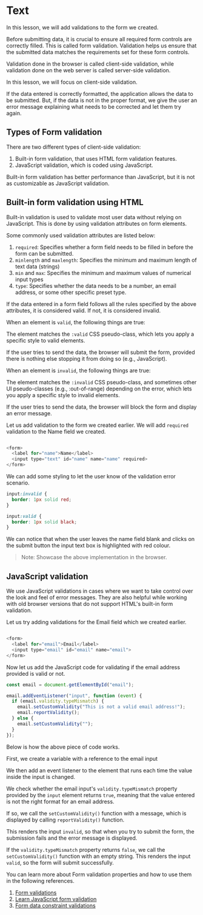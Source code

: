 # Text

In this lesson, we will add validations to the form we created.

Before submitting data, it is crucial to ensure all required form controls are correctly filled. This is called form validation. Validation helps us ensure that the submitted data matches the requirements set for these form controls.

Validation done in the browser is called client-side validation, while validation done on the web server is called server-side validation.

In this lesson, we will focus on client-side validation.

If the data entered is correctly formatted, the application allows the data to be submitted. But, if the data is not in the proper format, we give the user an error message explaining what needs to be corrected and let them try again.

## Types of Form validation

There are two different types of client-side validation:

1. Built-in form validation, that uses HTML form validation features.
2. JavaScript validation, which is coded using JavaScript.

Built-in form validation has better performance than JavaScript, but it is not as customizable as JavaScript validation.

## Built-in form validation using HTML

Built-in validation is used to validate most user data without relying on JavaScript. This is done by using validation attributes on form elements.

Some commonly used validation attributes are listed below:

1. `required`: Specifies whether a form field needs to be filled in before the form can be submitted.
2. `minlength` and `maxlength`: Specifies the minimum and maximum length of text data (strings)
3. `min` and `max`: Specifies the minimum and maximum values of numerical input types
4. `type`: Specifies whether the data needs to be a number, an email address, or some other specific preset type.

If the data entered in a form field follows all the rules specified by the above attributes, it is considered valid. If not, it is considered invalid.

When an element is `valid`, the following things are true:

The element matches the `:valid` CSS pseudo-class, which lets you apply a specific style to valid elements.

If the user tries to send the data, the browser will submit the form, provided there is nothing else stopping it from doing so (e.g., JavaScript).

When an element is `invalid`, the following things are true:

The element matches the `:invalid` CSS pseudo-class, and sometimes other UI pseudo-classes (e.g., :out-of-range) depending on the error, which lets you apply a specific style to invalid elements.

If the user tries to send the data, the browser will block the form and display an error message.

Let us add validation to the form we created earlier. We will add `required` validation to the Name field we created.

```js

<form>
  <label for="name">Name</label>
  <input type="text" id="name" name="name" required>
</form>

```

We can add some styling to let the user know of the validation error scenario.

```css
input:invalid {
  border: 1px solid red;
}

input:valid {
  border: 1px solid black;
}
```

We can notice that when the user leaves the name field blank and clicks on the submit button the input text box is highlighted with red colour.

> Note: Showcase the above implementation in the browser.

## JavaScript validation

We use JavaScript validations in cases where we want to take control over the look and feel of error messages. They are also helpful while working with old browser versions that do not support HTML's built-in form validation.

Let us try adding validations for the Email field which we created earlier.

```js

<form>
  <label for="email">Email</label>
  <input type="email" id="email" name="email">
</form>

```

Now let us add the JavaScript code for validating if the email address provided is valid or not.

```js
const email = document.getElementById("email");

email.addEventListener("input", function (event) {
  if (email.validity.typeMismatch) {
    email.setCustomValidity("This is not a valid email address!");
    email.reportValidity();
  } else {
    email.setCustomValidity("");
  }
});
```

Below is how the above piece of code works.

First, we create a variable with a reference to the email input

We then add an event listener to the element that runs each time the value inside the input is changed.

We check whether the email input's `validity.typeMismatch` property provided by the `input` element returns `true`, meaning that the value entered is not the right format for an email address.

If so, we call the `setCustomValidity()` function with a message, which is displayed by calling `reportValidity()` function.

This renders the input `invalid`, so that when you try to submit the form, the submission fails and the error message is displayed.

If the `validity.typeMismatch` property returns `false`, we call the `setCustomValidity()` function with an empty string. This renders the input `valid`, so the form will submit successfully.

You can learn more about Form validation properties and how to use them in the following references.

1. [Form validations](https://www.w3schools.com/js/js_validation.asp)
2. [Learn JavaScript form validation](https://www.freecodecamp.org/news/learn-javascript-form-validation-by-making-a-form/)
3. [Form data constraint validations](https://developer.mozilla.org/en-US/docs/Web/Guide/HTML/Constraint_validation)
